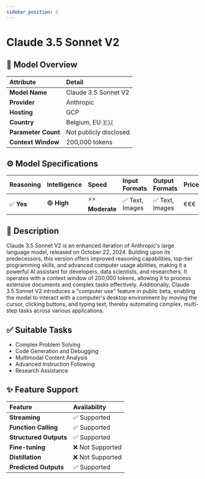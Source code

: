 ```yaml
---
sidebar_position: 5
---
```

# Claude 3.5 Sonnet V2

## 🚀 Model Overview

| Attribute           | Detail                             |
| :------------------ | :--------------------------------- |
| **Model Name**      | Claude 3.5 Sonnet V2               |
| **Provider**        | Anthropic                          |
| **Hosting**         | GCP                                |
| **Country**         | Belgium, EU 🇪🇺                 |
| **Parameter Count** | Not publicly disclosed             |
| **Context Window**  | 200,000 tokens                     |

## ⚙️ Model Specifications

| Reasoning | Intelligence | Speed          | Input Formats                | Output Formats               | Price             |
| :-------- | :----------- | :------------- | :--------------------------- | :--------------------------- | :---------------- |
| ✅ **Yes**| 🟢 **High**  | ⚡⚡ **Moderate**| ✅ Text, Images        | ✅ Text, Images        | €€€      |

## 📝 Description

Claude 3.5 Sonnet V2 is an enhanced iteration of Anthropic's large language model, released on October 22, 2024. Building upon its predecessors, this version offers improved reasoning capabilities, top-tier programming skills, and advanced computer usage abilities, making it a powerful AI assistant for developers, data scientists, and researchers. It operates with a context window of 200,000 tokens, allowing it to process extensive documents and complex tasks effectively. Additionally, Claude 3.5 Sonnet V2 introduces a "computer use" feature in public beta, enabling the model to interact with a computer's desktop environment by moving the cursor, clicking buttons, and typing text, thereby automating complex, multi-step tasks across various applications.

## ✅ Suitable Tasks

- Complex Problem Solving
- Code Generation and Debugging
- Multimodal Content Analysis
- Advanced Instruction Following
- Research Assistance

## ✨ Feature Support

| Feature                | Availability     |
| :--------------------- | :--------------- |
| **Streaming**          | ✅ Supported     |
| **Function Calling**   | ✅ Supported     |
| **Structured Outputs** | ✅ Supported     |
| **Fine-tuning**        | ❌ Not Supported |
| **Distillation**       | ❌ Not Supported |
| **Predicted Outputs**  | ✅ Supported     |
